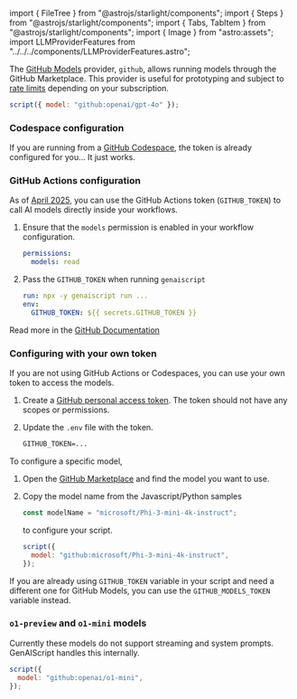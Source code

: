 import { FileTree } from "@astrojs/starlight/components";
import { Steps } from "@astrojs/starlight/components";
import { Tabs, TabItem } from "@astrojs/starlight/components";
import { Image } from "astro:assets";
import LLMProviderFeatures from "../../../components/LLMProviderFeatures.astro";

The [GitHub Models](https://github.com/marketplace/models) provider, `github`, allows running models through the GitHub Marketplace.
This provider is useful for prototyping and subject to [rate limits](https://docs.github.com/en/github-models/prototyping-with-ai-models#rate-limits)
depending on your subscription.

```js "github:"
script({ model: "github:openai/gpt-4o" });
```

### Codespace configuration

If you are running from a [GitHub Codespace](https://github.com/features/codespaces), the token is already configured for you...
It just works.

### GitHub Actions configuration

As of [April 2025](https://github.blog/changelog/2025-04-14-github-actions-token-integration-now-generally-available-in-github-models/),
you can use the GitHub Actions token (`GITHUB_TOKEN`) to call AI models directly inside your workflows.

<Steps>

<ol>

<li>

Ensure that the `models` permission is enabled in your workflow configuration.

```yaml title="genai.yml" "models: read"
permissions:
  models: read
```

</li>

<li>

Pass the `GITHUB_TOKEN` when running `genaiscript`

```yaml title="genai.yml" "GITHUB_TOKEN: ${{ secrets.GITHUB_TOKEN }}"
run: npx -y genaiscript run ...
env:
  GITHUB_TOKEN: ${{ secrets.GITHUB_TOKEN }}
```

</li>

</ol>

</Steps>

Read more in the [GitHub Documentation](https://docs.github.com/en/github-models/integrating-ai-models-into-your-development-workflow#using-ai-models-with-github-actions)

### Configuring with your own token

If you are not using GitHub Actions or Codespaces, you can use your own token to access the models.

<Steps>

<ol>

<li>

Create a [GitHub personal access token](https://github.com/settings/tokens/new).
The token should not have any scopes or permissions.

</li>

<li>

Update the `.env` file with the token.

```txt title=".env"
GITHUB_TOKEN=...
```

</li>

</ol>

</Steps>

To configure a specific model,

<Steps>

<ol>

<li>

Open the [GitHub Marketplace](https://github.com/marketplace/models) and find the model you want to use.

</li>

<li>

Copy the model name from the Javascript/Python samples

```js "Phi-3-mini-4k-instruct"
const modelName = "microsoft/Phi-3-mini-4k-instruct";
```

to configure your script.

```js "microsoft/Phi-3-mini-4k-instruct"
script({
  model: "github:microsoft/Phi-3-mini-4k-instruct",
});
```

</li>

</ol>

</Steps>

If you are already using `GITHUB_TOKEN` variable in your script and need a different one
for GitHub Models, you can use the `GITHUB_MODELS_TOKEN` variable instead.

### `o1-preview` and `o1-mini` models

Currently these models do not support streaming and
system prompts. GenAIScript handles this internally.

```js "github:openai/o1-mini"
script({
  model: "github:openai/o1-mini",
});
```

<LLMProviderFeatures provider="github" />